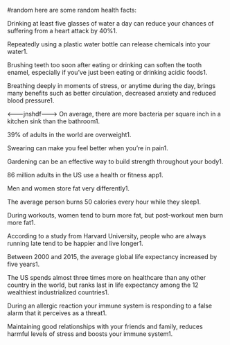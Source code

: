 #random
here are some random health facts:

Drinking at least five glasses of water a day can reduce your chances of suffering from a heart attack by 40%1.

Repeatedly using a plastic water bottle can release chemicals into your water1.

Brushing teeth too soon after eating or drinking can soften the tooth enamel, especially if you’ve just been eating or drinking acidic foods1.

Breathing deeply in moments of stress, or anytime during the day, brings many benefits such as better circulation, decreased anxiety and reduced 
blood pressure1.

<---jnshdf--->
On average, there are more bacteria per square inch in a kitchen sink than the bathroom1.

39% of adults in the world are overweight1.

Swearing can make you feel better when you’re in pain1.

Gardening can be an effective way to build strength throughout your body1.

86 million adults in the US use a health or fitness app1.

Men and women store fat very differently1.

The average person burns 50 calories every hour while they sleep1.

During workouts, women tend to burn more fat, but post-workout men burn more fat1.

According to a study from Harvard University, people who are always running late tend to be happier and live longer1.

Between 2000 and 2015, the average global life expectancy increased by five years1.

The US spends almost three times more on healthcare than any other country in the world, but ranks last in life expectancy among the 12 wealthiest industrialized countries1.

During an allergic reaction your immune system is responding to a false alarm that it perceives as a threat1.

Maintaining good relationships with your friends and family, reduces harmful levels of stress and boosts your immune system1.

